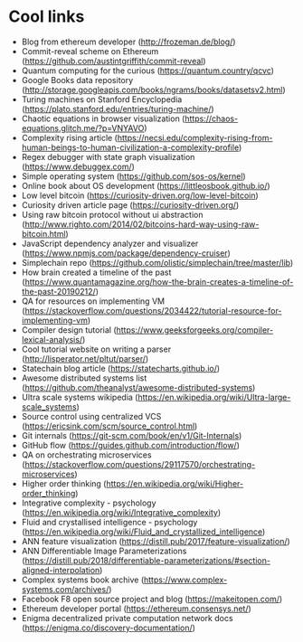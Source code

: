 # Cool links

- Blog from ethereum developer (http://frozeman.de/blog/)
- Commit-reveal scheme on Ethereum (https://github.com/austintgriffith/commit-reveal)
- Quantum computing for the curious (https://quantum.country/qcvc)
- Google Books data repository (http://storage.googleapis.com/books/ngrams/books/datasetsv2.html)
- Turing machines on Stanford Encyclopedia (https://plato.stanford.edu/entries/turing-machine/)
- Chaotic equations in browser visualization (https://chaos-equations.glitch.me/?p=VNYAVO)
- Complexity rising article (https://necsi.edu/complexity-rising-from-human-beings-to-human-civilization-a-complexity-profile)
- Regex debugger with state graph visualization (https://www.debuggex.com/)
- Simple operating system (https://github.com/sos-os/kernel)
- Online book about OS development (https://littleosbook.github.io/)
- Low level bitcoin (https://curiosity-driven.org/low-level-bitcoin)
- Curiosity driven article page (https://curiosity-driven.org/)
- Using raw bitcoin protocol without ui abstraction (http://www.righto.com/2014/02/bitcoins-hard-way-using-raw-bitcoin.html)
- JavaScript dependency analyzer and visualizer (https://www.npmjs.com/package/dependency-cruiser)
- Simplechain repo (https://github.com/olistic/simplechain/tree/master/lib)
- How brain created a timeline of the past (https://www.quantamagazine.org/how-the-brain-creates-a-timeline-of-the-past-20190212/)
- QA for resources on implementing VM (https://stackoverflow.com/questions/2034422/tutorial-resource-for-implementing-vm)
- Compiler design tutorial (https://www.geeksforgeeks.org/compiler-lexical-analysis/)
- Cool tutorial website on writing a parser (http://lisperator.net/pltut/parser/)
- Statechain blog article (https://statecharts.github.io/)
- Awesome distributed systems list (https://github.com/theanalyst/awesome-distributed-systems)
- Ultra scale systems wikipedia (https://en.wikipedia.org/wiki/Ultra-large-scale_systems)
- Source control using centralized VCS (https://ericsink.com/scm/source_control.html)
- Git internals (https://git-scm.com/book/en/v1/Git-Internals)
- GitHub flow (https://guides.github.com/introduction/flow/)
- QA on orchestrating microservices (https://stackoverflow.com/questions/29117570/orchestrating-microservices)
- Higher order thinking (https://en.wikipedia.org/wiki/Higher-order_thinking)
- Integrative complexity - psychology (https://en.wikipedia.org/wiki/Integrative_complexity)
- Fluid and crystallised intelligence - psychology (https://en.wikipedia.org/wiki/Fluid_and_crystallized_intelligence)
- ANN feature visualization (https://distill.pub/2017/feature-visualization/)
- ANN Differentiable Image Parameterizations (https://distill.pub/2018/differentiable-parameterizations/#section-aligned-interpolation)
- Complex systems book archive (https://www.complex-systems.com/archives/)
- Facebook F8 open source project and blog (https://makeitopen.com/)
- Ethereum developer portal (https://ethereum.consensys.net/)
- Enigma decentralized private computation network docs (https://enigma.co/discovery-documentation/)